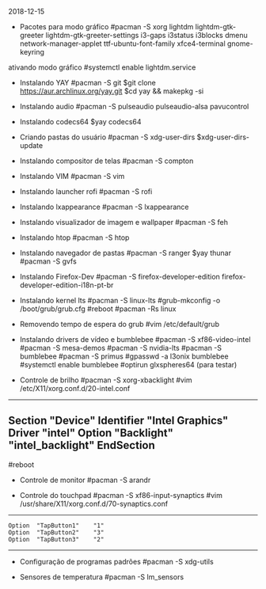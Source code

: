 2018-12-15

+ Pacotes para modo gráfico
#pacman -S xorg lightdm lightdm-gtk-greeter lightdm-gtk-greeter-settings i3-gaps i3status i3blocks dmenu network-manager-applet ttf-ubuntu-font-family xfce4-terminal gnome-keyring

ativando modo gráfico
#systemctl enable lightdm.service

+ Instalando YAY
#pacman -S git
$git clone https://aur.archlinux.org/yay.git
$cd yay && makepkg -si


+ Instalando audio
#pacman -S pulseaudio pulseaudio-alsa pavucontrol

+ Instalando codecs64
$yay codecs64

+ Criando pastas do usuário
#pacman -S xdg-user-dirs
$xdg-user-dirs-update

+ Instalando compositor de telas
#pacman -S compton

+ Instalando VIM
#pacman -S vim

+ Instalando launcher rofi
#pacman -S rofi

+ Instalando lxappearance
#pacman -S lxappearance

+ Instalando visualizador de imagem e wallpaper
#pacman -S feh

+ Instalando htop
#pacman -S htop

+ Instalando navegador de pastas
#pacman -S ranger
$yay thunar
#pacman -S gvfs

+ Instalando Firefox-Dev
#pacman -S firefox-developer-edition firefox-developer-edition-i18n-pt-br

+ Instalando kernel lts
#pacman -S linux-lts
#grub-mkconfig -o /boot/grub/grub.cfg
#reboot
#pacman -Rs linux

+ Removendo tempo de espera do grub
#vim /etc/default/grub

+ Instalando drivers de vídeo e bumblebee
#pacman -S xf86-video-intel
#pacman -S mesa-demos
#pacman -S nvidia-lts
#pacman -S bumblebee
#pacman -S primus
#gpasswd -a l3onix bumblebee
#systemctl enable bumblebee
#optirun glxspheres64	(para testar)

+ Controle de brilho
#pacman -S xorg-xbacklight
#vim /etc/X11/xorg.conf.d/20-intel.conf
----------------------------------------------
Section "Device"
    Identifier  "Intel Graphics" 
    Driver      "intel"
    Option      "Backlight"  "intel_backlight"
EndSection
----------------------------------------------
#reboot

+ Controle de monitor
#pacman -S arandr

+ Controle do touchpad
#pacman -S xf86-input-synaptics
#vim /usr/share/X11/xorg.conf.d/70-synaptics.conf
-----------------------------------
    Option	"TapButton1"	"1"
    Option	"TapButton2"	"3"
    Option	"TapButton3"	"2"
-----------------------------------

+ Configuração de programas padrões
#pacman -S xdg-utils

+ Sensores de temperatura 
#pacman -S lm_sensors
